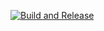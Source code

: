 [![Build and Release](https://github.com/tim-bellette/virginia-gc/actions/workflows/release.yml/badge.svg?branch=main)](https://github.com/tim-bellette/virginia-gc/actions/workflows/release.yml)